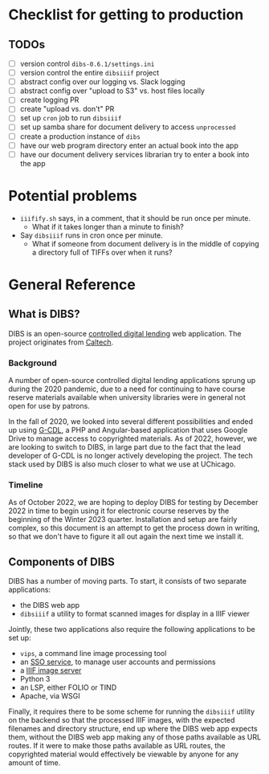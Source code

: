 # Checklist for getting to production

## TODOs

- [ ] version control `dibs-0.6.1/settings.ini`
- [ ] version control the entire `dibsiiif` project
- [ ] abstract config over our logging vs. Slack logging
- [ ] abstract config over "upload to S3" vs. host files locally
- [ ] create logging PR
- [ ] create "upload vs. don't" PR
- [ ] set up `cron` job to run `dibsiiif`
- [ ] set up samba share for document delivery to access `unprocessed`
- [ ] create a production instance of `dibs`
- [ ] have our web program directory enter an actual book into the app
- [ ] have our document delivery services librarian try to enter a book into the app

# Potential problems

- `iiifify.sh` says, in a comment, that it should be run once per minute.
  - What if it takes longer than a minute to finish?
- Say `dibsiiif` runs in cron once per minute.
  - What if someone from document delivery is in the middle of copying
    a directory full of TIFFs over when it runs?

# General Reference

## What is DIBS?

DIBS is an open-source [controlled digital
lending](https://en.wikipedia.org/wiki/Controlled_digital_lending) web
application.  The project originates from
[Caltech](https://caltechlibrary.github.io/dibs/).

### Background

A number of open-source controlled digital lending applications sprung
up during the 2020 pandemic, due to a need for continuing to have
course reserve materials available when university libraries were in
general not open for use by patrons.

In the fall of 2020, we looked into several different possibilities
and ended up using
[G-CDL](https://github.com/Fordham-University-Libraries/G-CDL), a PHP
and Angular-based application that uses Google Drive to manage access
to copyrighted materials.  As of 2022, however, we are looking to
switch to DIBS, in large part due to the fact that the lead developer
of G-CDL is no longer actively developing the project.  The tech stack
used by DIBS is also much closer to what we use at UChicago.

### Timeline

As of October 2022, we are hoping to deploy DIBS for testing by
December 2022 in time to begin using it for electronic course reserves
by the beginning of the Winter 2023 quarter.  Installation and setup
are fairly complex, so this document is an attempt to get the process
down in writing, so that we don't have to figure it all out again the
next time we install it.

## Components of DIBS

DIBS has a number of moving parts.  To start, it consists of two
separate applications:

- the DIBS web app
- `dibsiiif` a utility to format scanned images for display in a IIIF
  viewer
  
Jointly, these two applications also require the following
applications to be set up:

- `vips`, a command line image processing tool
- an [SSO service](https://en.wikipedia.org/wiki/Single_sign-on), to
  manage user accounts and permissions
- a [IIIF image server](https://iiif.io/get-started/image-servers/)
- Python 3
- an LSP, either FOLIO or TIND
- Apache, via WSGI

Finally, it requires there to be some scheme for running the
`dibsiiif` utility on the backend so that the processed IIIF images,
with the expected filenames and directory structure, end up where the
DIBS web app expects them, without the DIBS web app making any of
those paths available as URL routes.  If it were to make those paths
available as URL routes, the copyrighted material would effectively be
viewable by anyone for any amount of time.

